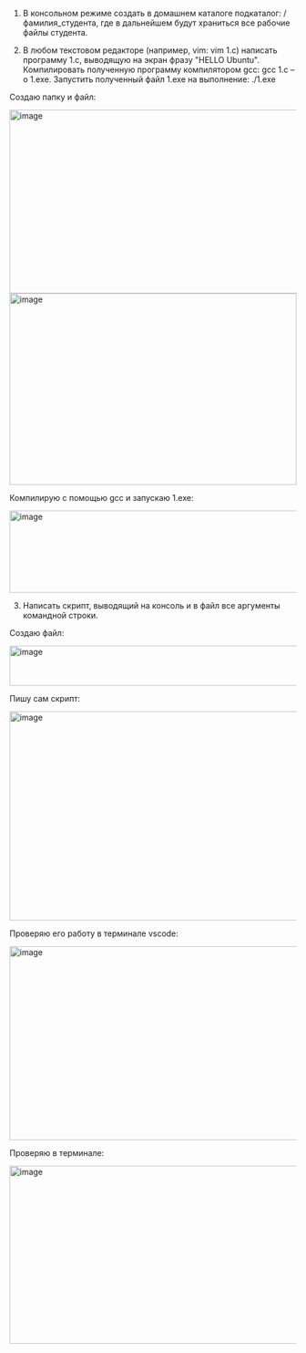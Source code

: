 1. В консольном режиме создать в домашнем каталоге подкаталог:
/фамилия_студента, где в дальнейшем будут храниться все рабочие
файлы студента.

2. В любом текстовом редакторе (например, vim: vim 1.c) написать
программу 1.c, выводящую на экран фразу "HELLO Ubuntu".
Компилировать полученную программу компилятором gcc: gcc 1.c –o
1.exe. Запустить полученный файл 1.exe на выполнение: ./1.exe

  Создаю папку и файл:
  
  <img width="1155" height="322" alt="image" src="https://github.com/user-attachments/assets/44a663d0-abcf-40ec-9b14-a5510ec6b252" />

  <img width="504" height="336" alt="image" src="https://github.com/user-attachments/assets/ec4e53ce-e43c-4dc2-a4c4-0ba112d0e91d" />

  Компилирую с помощью gcc и запускаю 1.exe:

  <img width="524" height="144" alt="image" src="https://github.com/user-attachments/assets/bf904efb-7509-4cbc-8efa-4eb564d7bcfb" />

3. Написать скрипт, выводящий на консоль и в файл все аргументы
командной строки.

  Создаю файл:

  <img width="523" height="70" alt="image" src="https://github.com/user-attachments/assets/794ec8fa-c4e2-4411-84b5-fd64fea54ddc" />

  Пишу сам скрипт:

  <img width="711" height="367" alt="image" src="https://github.com/user-attachments/assets/f811c633-d8a2-461e-aa44-4cf266aa5bf2" />

  Проверяю его работу в терминале vscode:

  <img width="604" height="340" alt="image" src="https://github.com/user-attachments/assets/6d6f81f7-2cf7-43b2-b60c-ff1733e09c2e" />

  Проверяю в терминале:

  <img width="772" height="312" alt="image" src="https://github.com/user-attachments/assets/262a1c85-9dcc-4bd4-bc64-eb5fe0266362" />





